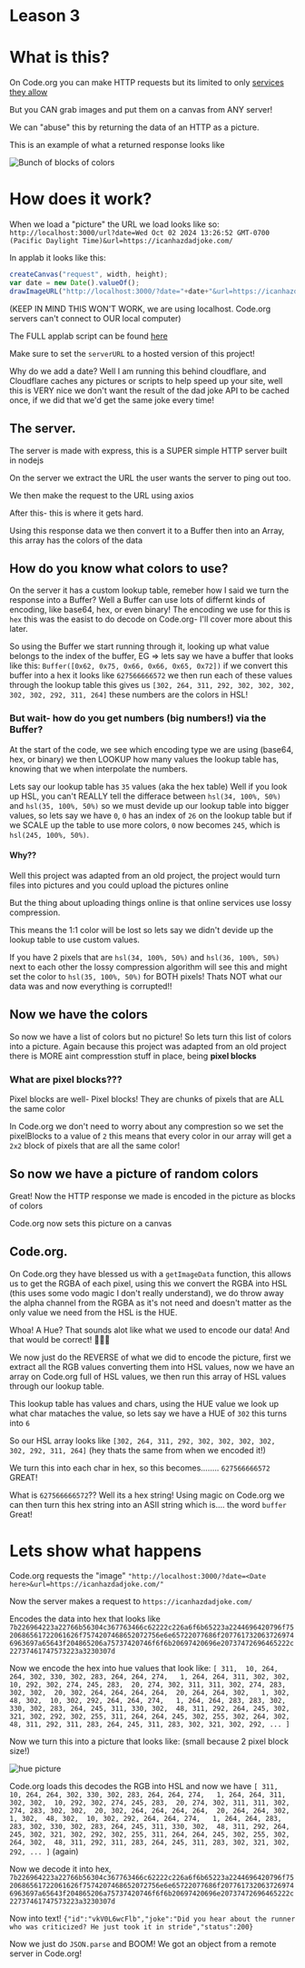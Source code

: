 # Leason 3

# What is this?

On Code.org you can make HTTP requests but its limited to only [services they allow](https://studio.code.org/docs/ide/applab/expressions/startWebRequest)

But you CAN grab images and put them on a canvas from ANY server!

We can "abuse" this by returning the data of an HTTP as a picture.

This is an example of what a returned response looks like

![Bunch of blocks of colors](example.png)

# How does it work?

When we load a "picture" the URL we load looks like so: `http://localhost:3000/url?date=Wed Oct 02 2024 13:26:52 GMT-0700 (Pacific Daylight Time)&url=https://icanhazdadjoke.com/`

In applab it looks like this:
```js
createCanvas("request", width, height);
var date = new Date().valueOf();
drawImageURL("http://localhost:3000/?date="+date+"&url=https://icanhazdadjoke.com/");
```
(KEEP IN MIND THIS WON'T WORK, we are using localhost. Code.org servers can't connect to OUR local computer)

The FULL applab script can be found [here](./applab.js)

Make sure to set the `serverURL` to a hosted version of this project!

Why do we add a date? Well I am running this behind cloudflare, and Cloudflare caches any pictures or scripts to help speed up your site, well this is VERY nice we don't want the result of the dad joke API to be cached once, if we did that we'd get the same joke every time!

## The server.

The server is made with express, this is a SUPER simple HTTP server built in nodejs

On the server we extract the URL the user wants the server to ping out too.

We then make the request to the URL using axios

After this- this is where it gets hard.

Using this response data we then convert it to a Buffer then into an Array, this array has the colors of the data

## How do you know what colors to use?

On the server it has a custom lookup table, remeber how I said we turn the response into a Buffer? Well a Buffer can use lots of differnt kinds of encoding, like base64, hex, or even binary! The encoding we use for this is `hex` this was the easist to do decode on Code.org- I'll cover more about this later.

So using the Buffer we start running through it, looking up what value belongs to the index of the buffer,
EG => lets say we have a buffer that looks like this: `Buffer([0x62, 0x75, 0x66, 0x66, 0x65, 0x72])` if we convert this buffer into a hex it looks like `627566666572` we then run each of these values through the lookup table this gives us `[302, 264, 311, 292, 302, 302, 302, 302, 302, 292, 311, 264]` these numbers are the colors in HSL!

### But wait- how do you get numbers (big numbers!) via the Buffer?

At the start of the code, we see which encoding type we are using (base64, hex, or binary) we then LOOKUP how many values the lookup table has, knowing that we when interpolate the numbers.

Lets say our lookup table has `35` values (aka the hex table) Well if you look up HSL, you can't REALLY tell the differace between `hsl(34, 100%, 50%)` and `hsl(35, 100%, 50%)` so we must devide up our lookup table into bigger values, so lets say we have `0`, `0` has an index of `26` on the lookup table but if we SCALE up the table to use more colors, `0` now becomes `245`, which is `hsl(245, 100%, 50%)`.

#### Why??

Well this project was adapted from an old project, the project would turn files into pictures and you could upload the pictures online

But the thing about uploading things online is that online services use lossy compression.

This means the 1:1 color will be lost so lets say we didn't devide up the lookup table to use custom values.

If you have 2 pixels that are `hsl(34, 100%, 50%)` and `hsl(36, 100%, 50%)` next to each other the lossy compression algorithm will see this and might set the color to `hsl(35, 100%, 50%)` for BOTH pixels! Thats NOT what our data was and now everything is corrupted!!

## Now we have the colors

So now we have a list of colors but no picture! So lets turn this list of colors into a picture. Again because this project was adapted from an old project there is MORE aint compresstion stuff in place, being **pixel blocks**

### What are pixel blocks???

Pixel blocks are well- Pixel blocks! They are chunks of pixels that are ALL the same color

In Code.org we don't need to worry about any comprestion so we set the pixelBlocks to a value of `2` this means that every color in our array will get a `2x2` block of pixels that are all the same color!

## So now we have a picture of random colors

Great! Now the HTTP response we made is encoded in the picture as blocks of colors

Code.org now sets this picture on a canvas

## Code.org.

On Code.org they have blessed us with a `getImageData` function, this allows us to get the RGBA of each pixel, using this we convert the RGBA into HSL (this uses some vodo magic I don't really understand), we do throw away the alpha channel from the RGBA as it's not need and doesn't matter as the only value we need from the HSL is the HUE.

Whoa! A Hue? That sounds alot like what we used to encode our data! And that would be correct! 🥳🥳🥳

We now just do the REVERSE of what we did to encode the picture, first we extract all the RGB values converting them into HSL values, now we have an array on Code.org full of HSL values, we then run this array of HSL values through our lookup table. 

This lookup table has values and chars, using the HUE value we look up what char mataches the value, so lets say we have a HUE of `302` this turns into `6`

So our HSL array looks like `[302, 264, 311, 292, 302, 302, 302, 302, 302, 292, 311, 264]` (hey thats the same from when we encoded it!)

We turn this into each char in hex, so this becomes........ `627566666572` GREAT!

What is `627566666572`?? Well its a hex string! Using magic on Code.org we can then turn this hex string into an ASII string which is.... the word `buffer` Great!

# Lets show what happens

Code.org requests the "image" `"http://localhost:3000/?date=<Date here>&url=https://icanhazdadjoke.com/"`

Now the server makes a request to `https://icanhazdadjoke.com/`

Encodes the data into hex that looks like `7b226964223a22766b56304c367763466c62222c226a6f6b65223a2244696420796f7520686561722061626f7574207468652072756e6e65722077686f2077617320637269746963697a65643f204865206a75737420746f6f6b20697420696e20737472696465222c22737461747573223a3230307d`

Now we encode the hex into hue values that look like: `[ 311,  10, 264, 264, 302, 330, 302, 283, 264, 264, 274,   1, 264, 264, 311, 302, 302,  10, 292, 302, 274, 245, 283,  20, 274, 302, 311, 311, 302, 274, 283, 302, 302,  20, 302, 264, 264, 264, 264,  20, 264, 264, 302,   1, 302,  48, 302,  10, 302, 292, 264, 264, 274,   1, 264, 264, 283, 283, 302, 330, 302, 283, 264, 245, 311, 330, 302,  48, 311, 292, 264, 245, 302, 321, 302, 292, 302, 255, 311, 264, 264, 245, 302, 255, 302, 264, 302,  48, 311, 292, 311, 283, 264, 245, 311, 283, 302, 321, 302, 292, ... ]`

Now we turn this into a picture that looks like: (small because 2 pixel block size!)

![hue picture](encoded.png)

Code.org loads this decodes the RGB into HSL and now we have `[ 311,  10, 264, 264, 302, 330, 302, 283, 264, 264, 274,   1, 264, 264, 311, 302, 302,  10, 292, 302, 274, 245, 283,  20, 274, 302, 311, 311, 302, 274, 283, 302, 302,  20, 302, 264, 264, 264, 264,  20, 264, 264, 302,   1, 302,  48, 302,  10, 302, 292, 264, 264, 274,   1, 264, 264, 283, 283, 302, 330, 302, 283, 264, 245, 311, 330, 302,  48, 311, 292, 264, 245, 302, 321, 302, 292, 302, 255, 311, 264, 264, 245, 302, 255, 302, 264, 302,  48, 311, 292, 311, 283, 264, 245, 311, 283, 302, 321, 302, 292, ... ]` (again)

Now we decode it into hex, `7b226964223a22766b56304c367763466c62222c226a6f6b65223a2244696420796f7520686561722061626f7574207468652072756e6e65722077686f2077617320637269746963697a65643f204865206a75737420746f6f6b20697420696e20737472696465222c22737461747573223a3230307d`

Now into text! `{"id":"vkV0L6wcFlb","joke":"Did you hear about the runner who was criticized? He just took it in stride","status":200}`

Now we just do `JSON.parse` and BOOM! We got an object from a remote server in Code.org!